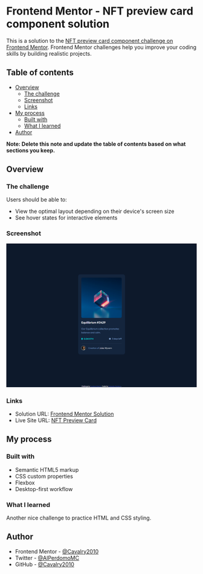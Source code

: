 # Frontend Mentor - NFT preview card component solution

This is a solution to the [NFT preview card component challenge on Frontend Mentor](https://www.frontendmentor.io/challenges/nft-preview-card-component-SbdUL_w0U). Frontend Mentor challenges help you improve your coding skills by building realistic projects.

## Table of contents

- [Overview](#overview)
  - [The challenge](#the-challenge)
  - [Screenshot](#screenshot)
  - [Links](#links)
- [My process](#my-process)
  - [Built with](#built-with)
  - [What I learned](#what-i-learned)
- [Author](#author)

**Note: Delete this note and update the table of contents based on what sections you keep.**

## Overview

### The challenge

Users should be able to:

- View the optimal layout depending on their device's screen size
- See hover states for interactive elements

### Screenshot

![Desktop Preview](./images/screenshot.png)

### Links

- Solution URL: [Frontend Mentor Solution](https://www.frontendmentor.io/solutions/responsive-nft-preview-card-with-flexbox-xZNlguAZlD)
- Live Site URL: [NFT Preview Card](https://nft-card-alejandro.netlify.app)

## My process

### Built with

- Semantic HTML5 markup
- CSS custom properties
- Flexbox
- Desktop-first workflow

### What I learned

Another nice challenge to practice HTML and CSS styling.

## Author

- Frontend Mentor - [@Cavalry2010](https://www.frontendmentor.io/profile/Cavalry2010)
- Twitter - [@AlPerdomoMC](https://www.twitter.com/AlPerdomoMC)
- GitHub - [@Cavalry2010](https://www.github.com/Cavalry2010)
